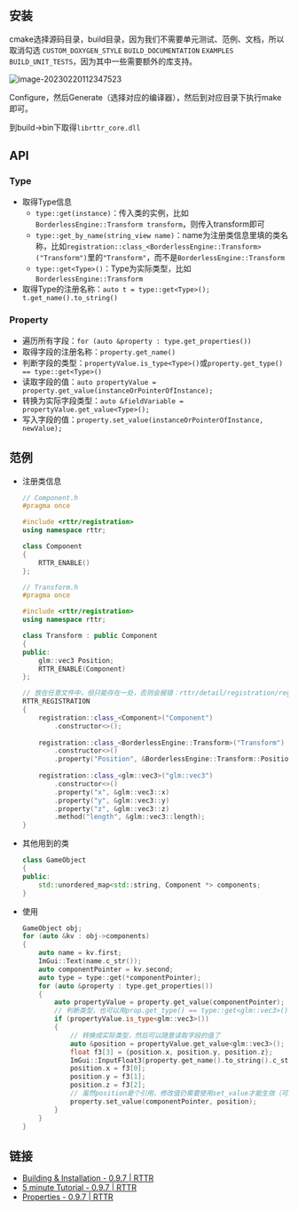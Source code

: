 ## 安装

cmake选择源码目录，build目录，因为我们不需要单元测试、范例、文档，所以取消勾选 `CUSTOM_DOXYGEN_STYLE` `BUILD_DOCUMENTATION` `EXAMPLES` `BUILD_UNIT_TESTS`，因为其中一些需要额外的库支持。

![image-20230220112347523](https://fastly.jsdelivr.net/gh/YuzikiRain/ImageBed/img/image-20230220112347523.png)

Configure，然后Generate（选择对应的编译器），然后到对应目录下执行make即可。

到build->bin下取得`librttr_core.dll`

## API

### Type

- 取得Type信息
    - `type::get(instance)`：传入类的实例，比如`BorderlessEngine::Transform transform`，则传入transform即可
    - `type::get_by_name(string_view name)`：name为注册类信息里填的类名称，比如`registration::class_<BorderlessEngine::Transform>("Transform")`里的`"Transform"`，而不是`BorderlessEngine::Transform`
    - `type::get<Type>()`：Type为实际类型，比如`BorderlessEngine::Transform`
- 取得Type的注册名称：`auto t = type::get<Type>(); t.get_name().to_string()`

### Property

- 遍历所有字段：`for (auto &property : type.get_properties())`
- 取得字段的注册名称：`property.get_name()`
- 判断字段的类型：`propertyValue.is_type<Type>()`或`property.get_type() == type::get<Type>()`
- 读取字段的值：`auto propertyValue = property.get_value(instanceOrPointerOfInstance);`
- 转换为实际字段类型：`auto &fieldVariable = propertyValue.get_value<Type>();`
- 写入字段的值：`property.set_value(instanceOrPointerOfInstance, newValue);`

## 范例

- 注册类信息

    ``` c++
    // Component.h
    #pragma once
    
    #include <rttr/registration>
    using namespace rttr;
    
    class Component
    {
    	RTTR_ENABLE()
    };
    ```

    ``` c++
    // Transform.h
    #pragma once
    
    #include <rttr/registration>
    using namespace rttr;
    
    class Transform : public Component
    {
    public:
    	glm::vec3 Position;
        RTTR_ENABLE(Component)
    };
    ```

    ``` c++
    // 放在任意文件中，但只能存在一处，否则会报错：rttr/detail/registration/registration_impl.h:292:12: error: redefinition of 'struct {anonymous}::rttr__auto__register__'
    RTTR_REGISTRATION
    {
    	registration::class_<Component>("Component")
    		.constructor<>();
    		
    	registration::class_<BorderlessEngine::Transform>("Transform")
    		.constructor<>()
    		.property("Position", &BorderlessEngine::Transform::Position);
        
        registration::class_<glm::vec3>("glm::vec3")
    		.constructor<>()
    		.property("x", &glm::vec3::x)
    		.property("y", &glm::vec3::y)
    		.property("z", &glm::vec3::z)
    		.method("length", &glm::vec3::length);
    }
    ```

- 其他用到的类

    ``` c++
    class GameObject
    {
    public:
        std::unordered_map<std::string, Component *> components;
    }
    ```

- 使用

    ``` c++
    GameObject obj;
    for (auto &kv : obj->components)
    {
        auto name = kv.first;
        ImGui::Text(name.c_str());
        auto componentPointer = kv.second;
        auto type = type::get(*componentPointer);
        for (auto &property : type.get_properties())
        {
            auto propertyValue = property.get_value(componentPointer);
            // 判断类型，也可以用prop.get_type() == type::get<glm::vec3>()
            if (propertyValue.is_type<glm::vec3>())
            {
                // 转换成实际类型，然后可以随意读取字段的值了
                auto &position = propertyValue.get_value<glm::vec3>();
                float f3[3] = {position.x, position.y, position.z};
                ImGui::InputFloat3(property.get_name().to_string().c_str(), f3);
                position.x = f3[0];
                position.y = f3[1];
                position.z = f3[2];
                // 虽然position是个引用，修改值仍需要使用set_value才能生效（可能position只是字段的拷贝）
                property.set_value(componentPointer, position);
            }
        }
    }
    ```

## 链接

- [Building & Installation - 0.9.7 | RTTR](https://www.rttr.org/doc/master/building_install_page.html)
- [5 minute Tutorial - 0.9.7 | RTTR](https://www.rttr.org/doc/master/five_minute_tutorial_page.html)
- [Properties - 0.9.7 | RTTR](https://www.rttr.org/doc/master/register_properties_page.html)
